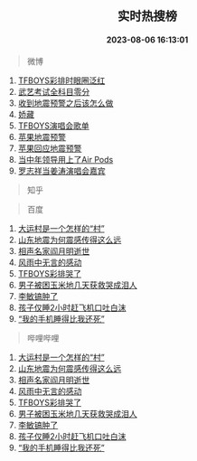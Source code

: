 <div align="center"><h2>实时热搜榜</h2><h4>2023-08-06 16:13:01</h4></div>

> 微博  

1. [TFBOYS彩排时眼圈泛红](https://s.weibo.com/weibo?q=%23TFBOYS%E5%BD%A9%E6%8E%92%E6%97%B6%E7%9C%BC%E5%9C%88%E6%B3%9B%E7%BA%A2%23&t=31&band_rank=1&Refer=top)<br />
2. [武艺考试全科目零分](https://s.weibo.com/weibo?q=%23%E6%AD%A6%E8%89%BA%E8%80%83%E8%AF%95%E5%85%A8%E7%A7%91%E7%9B%AE%E9%9B%B6%E5%88%86%23&t=31&band_rank=2&Refer=top)<br />
3. [收到地震预警之后该怎么做](https://s.weibo.com/weibo?q=%23%E6%94%B6%E5%88%B0%E5%9C%B0%E9%9C%87%E9%A2%84%E8%AD%A6%E4%B9%8B%E5%90%8E%E8%AF%A5%E6%80%8E%E4%B9%88%E5%81%9A%23&t=31&band_rank=3&Refer=top)<br />
4. [娇藏](https://s.weibo.com/weibo?q=%E5%A8%87%E8%97%8F&t=31&band_rank=4&Refer=top)<br />
5. [TFBOYS演唱会歌单](https://s.weibo.com/weibo?q=TFBOYS%E6%BC%94%E5%94%B1%E4%BC%9A%E6%AD%8C%E5%8D%95&t=31&band_rank=5&Refer=top)<br />
6. [苹果地震预警](https://s.weibo.com/weibo?q=%23%E8%8B%B9%E6%9E%9C%E5%9C%B0%E9%9C%87%E9%A2%84%E8%AD%A6%23&t=31&band_rank=6&Refer=top)<br />
7. [苹果回应地震预警](https://s.weibo.com/weibo?q=%23%E8%8B%B9%E6%9E%9C%E5%9B%9E%E5%BA%94%E5%9C%B0%E9%9C%87%E9%A2%84%E8%AD%A6%23&t=31&band_rank=7&Refer=top)<br />
8. [当中年领导用上了Air Pods](https://s.weibo.com/weibo?q=%E5%BD%93%E4%B8%AD%E5%B9%B4%E9%A2%86%E5%AF%BC%E7%94%A8%E4%B8%8A%E4%BA%86Air%20Pods&t=31&band_rank=8&Refer=top)<br />
9. [罗志祥当姜涛演唱会嘉宾](https://s.weibo.com/weibo?q=%23%E7%BD%97%E5%BF%97%E7%A5%A5%E5%BD%93%E5%A7%9C%E6%B6%9B%E6%BC%94%E5%94%B1%E4%BC%9A%E5%98%89%E5%AE%BE%23&t=31&band_rank=9&Refer=top)<br />

> 知乎  


> 百度  

1. [大运村是一个怎样的“村”](https://www.baidu.com/s?wd=%E5%A4%A7%E8%BF%90%E6%9D%91%E6%98%AF%E4%B8%80%E4%B8%AA%E6%80%8E%E6%A0%B7%E7%9A%84%E2%80%9C%E6%9D%91%E2%80%9D&sa=fyb_news&rsv_dl=fyb_news)<br />
2. [山东地震为何震感传得这么远](https://www.baidu.com/s?wd=%E5%B1%B1%E4%B8%9C%E5%9C%B0%E9%9C%87%E4%B8%BA%E4%BD%95%E9%9C%87%E6%84%9F%E4%BC%A0%E5%BE%97%E8%BF%99%E4%B9%88%E8%BF%9C&sa=fyb_news&rsv_dl=fyb_news)<br />
3. [相声名家阎月明逝世](https://www.baidu.com/s?wd=%E7%9B%B8%E5%A3%B0%E5%90%8D%E5%AE%B6%E9%98%8E%E6%9C%88%E6%98%8E%E9%80%9D%E4%B8%96&sa=fyb_news&rsv_dl=fyb_news)<br />
4. [风雨中无言的感动](https://www.baidu.com/s?wd=%E9%A3%8E%E9%9B%A8%E4%B8%AD%E6%97%A0%E8%A8%80%E7%9A%84%E6%84%9F%E5%8A%A8&sa=fyb_news&rsv_dl=fyb_news)<br />
5. [TFBOYS彩排哭了](https://www.baidu.com/s?wd=TFBOYS%E5%BD%A9%E6%8E%92%E5%93%AD%E4%BA%86&sa=fyb_news&rsv_dl=fyb_news)<br />
6. [男子被困玉米地几天获救哭成泪人](https://www.baidu.com/s?wd=%E7%94%B7%E5%AD%90%E8%A2%AB%E5%9B%B0%E7%8E%89%E7%B1%B3%E5%9C%B0%E5%87%A0%E5%A4%A9%E8%8E%B7%E6%95%91%E5%93%AD%E6%88%90%E6%B3%AA%E4%BA%BA&sa=fyb_news&rsv_dl=fyb_news)<br />
7. [李敏镐肿了](https://www.baidu.com/s?wd=%E6%9D%8E%E6%95%8F%E9%95%90%E8%82%BF%E4%BA%86&sa=fyb_news&rsv_dl=fyb_news)<br />
8. [孩子仅睡2小时赶飞机口吐白沫](https://www.baidu.com/s?wd=%E5%AD%A9%E5%AD%90%E4%BB%85%E7%9D%A12%E5%B0%8F%E6%97%B6%E8%B5%B6%E9%A3%9E%E6%9C%BA%E5%8F%A3%E5%90%90%E7%99%BD%E6%B2%AB&sa=fyb_news&rsv_dl=fyb_news)<br />
9. [“我的手机睡得比我还死”](https://www.baidu.com/s?wd=%E2%80%9C%E6%88%91%E7%9A%84%E6%89%8B%E6%9C%BA%E7%9D%A1%E5%BE%97%E6%AF%94%E6%88%91%E8%BF%98%E6%AD%BB%E2%80%9D&sa=fyb_news&rsv_dl=fyb_news)<br />

> 哔哩哔哩  

1. [大运村是一个怎样的“村”](https://www.baidu.com/s?wd=%E5%A4%A7%E8%BF%90%E6%9D%91%E6%98%AF%E4%B8%80%E4%B8%AA%E6%80%8E%E6%A0%B7%E7%9A%84%E2%80%9C%E6%9D%91%E2%80%9D&sa=fyb_news&rsv_dl=fyb_news)<br />
2. [山东地震为何震感传得这么远](https://www.baidu.com/s?wd=%E5%B1%B1%E4%B8%9C%E5%9C%B0%E9%9C%87%E4%B8%BA%E4%BD%95%E9%9C%87%E6%84%9F%E4%BC%A0%E5%BE%97%E8%BF%99%E4%B9%88%E8%BF%9C&sa=fyb_news&rsv_dl=fyb_news)<br />
3. [相声名家阎月明逝世](https://www.baidu.com/s?wd=%E7%9B%B8%E5%A3%B0%E5%90%8D%E5%AE%B6%E9%98%8E%E6%9C%88%E6%98%8E%E9%80%9D%E4%B8%96&sa=fyb_news&rsv_dl=fyb_news)<br />
4. [风雨中无言的感动](https://www.baidu.com/s?wd=%E9%A3%8E%E9%9B%A8%E4%B8%AD%E6%97%A0%E8%A8%80%E7%9A%84%E6%84%9F%E5%8A%A8&sa=fyb_news&rsv_dl=fyb_news)<br />
5. [TFBOYS彩排哭了](https://www.baidu.com/s?wd=TFBOYS%E5%BD%A9%E6%8E%92%E5%93%AD%E4%BA%86&sa=fyb_news&rsv_dl=fyb_news)<br />
6. [男子被困玉米地几天获救哭成泪人](https://www.baidu.com/s?wd=%E7%94%B7%E5%AD%90%E8%A2%AB%E5%9B%B0%E7%8E%89%E7%B1%B3%E5%9C%B0%E5%87%A0%E5%A4%A9%E8%8E%B7%E6%95%91%E5%93%AD%E6%88%90%E6%B3%AA%E4%BA%BA&sa=fyb_news&rsv_dl=fyb_news)<br />
7. [李敏镐肿了](https://www.baidu.com/s?wd=%E6%9D%8E%E6%95%8F%E9%95%90%E8%82%BF%E4%BA%86&sa=fyb_news&rsv_dl=fyb_news)<br />
8. [孩子仅睡2小时赶飞机口吐白沫](https://www.baidu.com/s?wd=%E5%AD%A9%E5%AD%90%E4%BB%85%E7%9D%A12%E5%B0%8F%E6%97%B6%E8%B5%B6%E9%A3%9E%E6%9C%BA%E5%8F%A3%E5%90%90%E7%99%BD%E6%B2%AB&sa=fyb_news&rsv_dl=fyb_news)<br />
9. [“我的手机睡得比我还死”](https://www.baidu.com/s?wd=%E2%80%9C%E6%88%91%E7%9A%84%E6%89%8B%E6%9C%BA%E7%9D%A1%E5%BE%97%E6%AF%94%E6%88%91%E8%BF%98%E6%AD%BB%E2%80%9D&sa=fyb_news&rsv_dl=fyb_news)<br />
